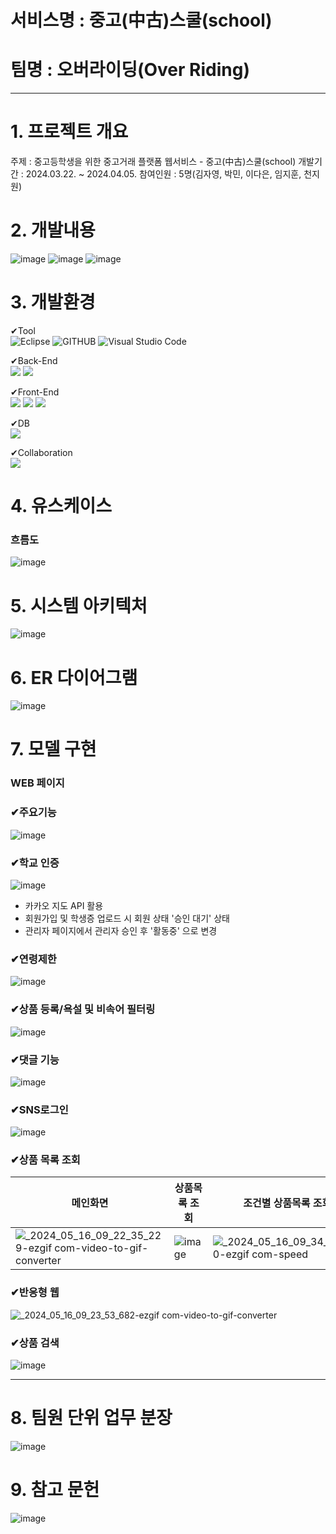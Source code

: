 # 서비스명 : 중고(中古)스쿨(school) 
# 팀명 : 오버라이딩(Over Riding)

---
# 1. 프로젝트 개요
주제 : 중고등학생을 위한 중고거래 플랫폼 웹서비스 - 중고(中古)스쿨(school)
개발기간 : 2024.03.22. ~ 2024.04.05.
참여인원 : 5명(김자영, 박민, 이다은, 임지훈, 천지원)

# 2. 개발내용 
![image](https://github.com/memorygreen/project/assets/108516942/d9999cfa-2c34-47a3-a3ad-0781beaefdd2)
![image](https://github.com/memorygreen/project/assets/108516942/2d2bac69-72ab-4b48-9b2c-53c0f0c37dd1)
![image](https://github.com/memorygreen/project/assets/108516942/3a8c2706-d069-4ad3-a393-ea513b1ddf8c)

# 3. 개발환경


✔Tool<br>
![Eclipse](https://img.shields.io/badge/Eclipse-2C2255?style=for-the-badge&logo=eclipse&logoColor=white)
![GITHUB](https://img.shields.io/badge/GitHub-100000?style=for-the-badge&logo=github&logoColor=white)
![Visual Studio Code](https://img.shields.io/badge/Visual%20Studio%20Code-007ACC?style=flat-square&logo=Visual%20Studio%20Code&logoColor=white)

✔Back-End<br>
<img src="https://img.shields.io/badge/JAVA-007396?style=for-the-badge&logo=java&logoColor=white"/> 
<img src="https://img.shields.io/badge/Spring-6DB33F?style=for-the-badge&logo=Spring&logoColor=white"> 

✔Front-End<br>
<img src="https://img.shields.io/badge/html-E34F26?style=for-the-badge&logo=html5&logoColor=white"/> 
<img src="https://img.shields.io/badge/css-1572B6?style=for-the-badge&logo=css3&logoColor=white"/> 
<img src="https://img.shields.io/badge/javascript-F7DF1E?style=for-the-badge&logo=javascript&logoColor=black"/> 

✔DB<br>
<img src="https://img.shields.io/badge/mysql-4479A1?style=for-the-badge&logo=mysql&logoColor=white"/>

✔Collaboration<br>
<img src="https://img.shields.io/badge/github-181717?style=for-the-badge&logo=github&logoColor=white">



# 4. 유스케이스

### 흐름도
![image](https://github.com/memorygreen/project/assets/108516942/025b1fdd-fbd4-4710-b689-4fcd9a2b419f)


# 5. 시스템 아키텍처
![image](https://github.com/memorygreen/project/assets/108516942/7c57d406-99c5-449b-b09c-bc3101b523a0)

# 6. ER 다이어그램
![image](https://github.com/memorygreen/project/assets/108516942/e7c5d62f-4e35-4d83-9a50-cc23e209cf83)

# 7. 모델 구현
### WEB 페이지

### ✔주요기능
![image](https://github.com/memorygreen/project/assets/108516942/bed98cd1-9bef-4038-8cde-32fb0030a98b)


### ✔학교 인증
![image](https://github.com/memorygreen/project/assets/108516942/cebedaee-56fc-413c-9357-1150e1b25c29)
- 카카오 지도 API 활용
- 회원가입 및 학생증 업로드 시 회원 상태 '승인 대기' 상태
- 관리자 페이지에서 관리자 승인 후 '활동중' 으로 변경

### ✔연령제한
![image](https://github.com/memorygreen/project/assets/108516942/b93f433e-76e8-49bd-a8d5-40910a60fd6b)

### ✔상품 등록/욕설 및 비속어 필터링
![image](https://github.com/memorygreen/project/assets/108516942/1df9b65a-a95b-4f5c-9f9e-5a177c61a338)


### ✔댓글 기능
![image](https://github.com/memorygreen/project/assets/108516942/a91114b7-d81d-47ad-99b8-1832dffa41e0)

### ✔SNS로그인
![image](https://github.com/memorygreen/project/assets/108516942/d5179361-89fd-4e94-84c3-1028f5b9a91b)


### ✔상품 목록 조회
|메인화면|상품목록 조회|조건별 상품목록 조회|
|----|----|----|
|![_2024_05_16_09_22_35_229-ezgif com-video-to-gif-converter](https://github.com/memorygreen/project/assets/108516942/601dfde0-6047-413a-8891-d8723f2eb0ce)|![image](https://github.com/memorygreen/project/assets/108516942/cd51bf56-ef86-471a-8ee6-bdfa223cb281)|![_2024_05_16_09_34_04_200-ezgif com-speed](https://github.com/memorygreen/project/assets/108516942/5cb5d649-8a5c-4328-9fef-0b7be8872b48)

### ✔반응형 웹
![_2024_05_16_09_23_53_682-ezgif com-video-to-gif-converter](https://github.com/memorygreen/project/assets/108516942/953b4e17-7bfc-443a-9a60-db172365352d)


### ✔상품 검색
![image](https://github.com/memorygreen/project/assets/108516942/74bf7efb-380f-4846-8559-4fbcb4499a9f)

---
# 8. 팀원 단위 업무 분장
![image](https://github.com/memorygreen/project/assets/108516942/c876047e-6101-4e27-95c9-68b136a4303c)

# 9. 참고 문헌
![image](https://github.com/memorygreen/project/assets/108516942/044ce0ab-ffc6-4978-97ce-f1723d0f5038)




